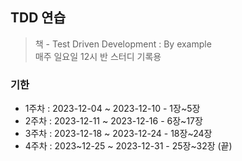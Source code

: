 ## TDD 연습

> 책 - Test Driven Development : By example  
> 매주 일요일 12시 반 스터디 기록용

### 기한
- 1주차 : 2023-12-04 ~ 2023-12-10 - 1장~5장  
- 2주차 : 2023-12-11 ~ 2023-12-16 - 6장~17장  
- 3주차 : 2023-12-18 ~ 2023-12-24 - 18장~24장  
- 4주차 : 2023~12-25 ~ 2023-12-31 - 25장~32장 (끝)  
